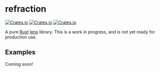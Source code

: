 # refraction

[![Crates.io](https://img.shields.io/crates/v/refraction.svg)](https://crates.io/crates/refraction)
[![Crates.io](https://img.shields.io/crates/l/refraction.svg)](https://raw.githubusercontent.com/pthariensflame/refraction/master/LICENSE)
[![Crates.io](https://docs.rs/refraction/badge.svg)](https://docs.rs/refraction)

A pure [Rust](https://www.rust-lang.org) [lens](https://www21.in.tum.de/teaching/fp/SS15/papers/17.pdf) library.
This is a work in progress, and is not yet ready for production use.

## Examples

Coming soon!
